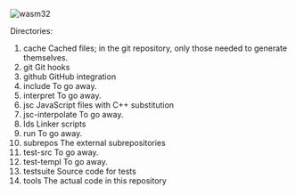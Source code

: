 ![wasm32](https://github.com/pipcet/wasm/workflows/wasm32/badge.svg)

Directories:
1. cache
Cached files; in the git repository, only those needed to generate themselves.
1. git
Git hooks
1. github
GitHub integration
1. include
To go away.
1. interpret
To go away.
1. jsc
JavaScript files with C++ substitution
1. jsc-interpolate
To go away.
1. lds
Linker scripts
1. run
To go away.
1. subrepos
The external subrepositories
1. test-src
To go away.
1. test-templ
To go away.
1. testsuite
Source code for tests
1. tools
The actual code in this repository
